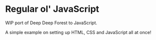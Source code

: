 # Regular ol' JavaScript
WIP port of Deep Deep Forest to JavaScript.

A simple example on setting up HTML, CSS and JavaScript all at once!
